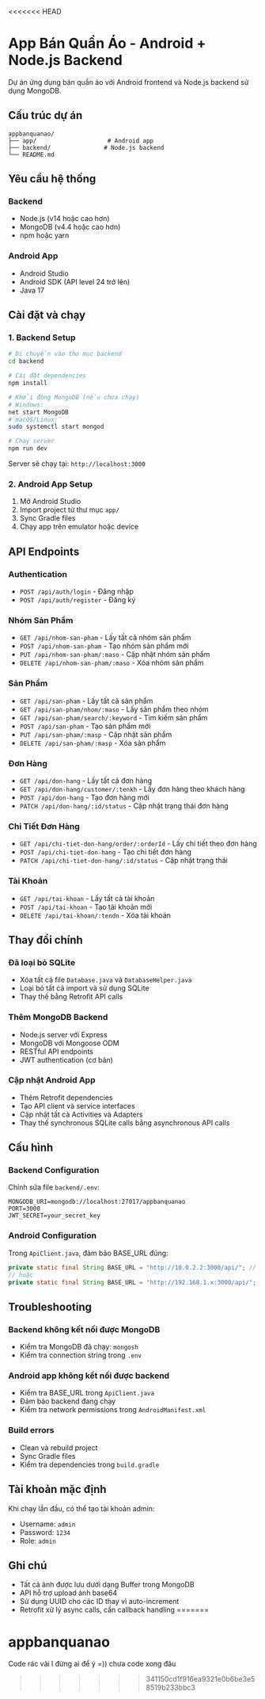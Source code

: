 <<<<<<< HEAD
# App Bán Quần Áo - Android + Node.js Backend

Dự án ứng dụng bán quần áo với Android frontend và Node.js backend sử dụng MongoDB.

## Cấu trúc dự án

```
appbanquanao/
├── app/                    # Android app
├── backend/               # Node.js backend
└── README.md
```

## Yêu cầu hệ thống

### Backend
- Node.js (v14 hoặc cao hơn)
- MongoDB (v4.4 hoặc cao hơn)
- npm hoặc yarn

### Android App
- Android Studio
- Android SDK (API level 24 trở lên)
- Java 17

## Cài đặt và chạy

### 1. Backend Setup

```bash
# Di chuyển vào thư mục backend
cd backend

# Cài đặt dependencies
npm install

# Khởi động MongoDB (nếu chưa chạy)
# Windows:
net start MongoDB
# macOS/Linux:
sudo systemctl start mongod

# Chạy server
npm run dev
```

Server sẽ chạy tại: `http://localhost:3000`

### 2. Android App Setup

1. Mở Android Studio
2. Import project từ thư mục `app/`
3. Sync Gradle files
4. Chạy app trên emulator hoặc device

## API Endpoints

### Authentication
- `POST /api/auth/login` - Đăng nhập
- `POST /api/auth/register` - Đăng ký

### Nhóm Sản Phẩm
- `GET /api/nhom-san-pham` - Lấy tất cả nhóm sản phẩm
- `POST /api/nhom-san-pham` - Tạo nhóm sản phẩm mới
- `PUT /api/nhom-san-pham/:maso` - Cập nhật nhóm sản phẩm
- `DELETE /api/nhom-san-pham/:maso` - Xóa nhóm sản phẩm

### Sản Phẩm
- `GET /api/san-pham` - Lấy tất cả sản phẩm
- `GET /api/san-pham/nhom/:maso` - Lấy sản phẩm theo nhóm
- `GET /api/san-pham/search/:keyword` - Tìm kiếm sản phẩm
- `POST /api/san-pham` - Tạo sản phẩm mới
- `PUT /api/san-pham/:masp` - Cập nhật sản phẩm
- `DELETE /api/san-pham/:masp` - Xóa sản phẩm

### Đơn Hàng
- `GET /api/don-hang` - Lấy tất cả đơn hàng
- `GET /api/don-hang/customer/:tenkh` - Lấy đơn hàng theo khách hàng
- `POST /api/don-hang` - Tạo đơn hàng mới
- `PATCH /api/don-hang/:id/status` - Cập nhật trạng thái đơn hàng

### Chi Tiết Đơn Hàng
- `GET /api/chi-tiet-don-hang/order/:orderId` - Lấy chi tiết theo đơn hàng
- `POST /api/chi-tiet-don-hang` - Tạo chi tiết đơn hàng
- `PATCH /api/chi-tiet-don-hang/:id/status` - Cập nhật trạng thái

### Tài Khoản
- `GET /api/tai-khoan` - Lấy tất cả tài khoản
- `POST /api/tai-khoan` - Tạo tài khoản mới
- `DELETE /api/tai-khoan/:tendn` - Xóa tài khoản

## Thay đổi chính

### Đã loại bỏ SQLite
- Xóa tất cả file `Database.java` và `DatabaseHelper.java`
- Loại bỏ tất cả import và sử dụng SQLite
- Thay thế bằng Retrofit API calls

### Thêm MongoDB Backend
- Node.js server với Express
- MongoDB với Mongoose ODM
- RESTful API endpoints
- JWT authentication (cơ bản)

### Cập nhật Android App
- Thêm Retrofit dependencies
- Tạo API client và service interfaces
- Cập nhật tất cả Activities và Adapters
- Thay thế synchronous SQLite calls bằng asynchronous API calls

## Cấu hình

### Backend Configuration
Chỉnh sửa file `backend/.env`:
```env
MONGODB_URI=mongodb://localhost:27017/appbanquanao
PORT=3000
JWT_SECRET=your_secret_key
```

### Android Configuration
Trong `ApiClient.java`, đảm bảo BASE_URL đúng:
```java
private static final String BASE_URL = "http://10.0.2.2:3000/api/"; // cho emulator
// hoặc
private static final String BASE_URL = "http://192.168.1.x:3000/api/"; // cho device thật
```

## Troubleshooting

### Backend không kết nối được MongoDB
- Kiểm tra MongoDB đã chạy: `mongosh`
- Kiểm tra connection string trong `.env`

### Android app không kết nối được backend
- Kiểm tra BASE_URL trong `ApiClient.java`
- Đảm bảo backend đang chạy
- Kiểm tra network permissions trong `AndroidManifest.xml`

### Build errors
- Clean và rebuild project
- Sync Gradle files
- Kiểm tra dependencies trong `build.gradle`

## Tài khoản mặc định

Khi chạy lần đầu, có thể tạo tài khoản admin:
- Username: `admin`
- Password: `1234`
- Role: `admin`

## Ghi chú

- Tất cả ảnh được lưu dưới dạng Buffer trong MongoDB
- API hỗ trợ upload ảnh base64
- Sử dụng UUID cho các ID thay vì auto-increment
- Retrofit xử lý async calls, cần callback handling
=======
# appbanquanao
Code rác vãi l đừng ai để ý =)) chưa code xong đâu
>>>>>>> 341150cd1f916ea9321e0b6be3e58519b233bbc3
